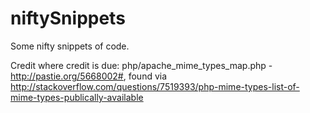 niftySnippets
=============

Some nifty snippets of code.

Credit where credit is due:
php/apache_mime_types_map.php - http://pastie.org/5668002#, found via http://stackoverflow.com/questions/7519393/php-mime-types-list-of-mime-types-publically-available